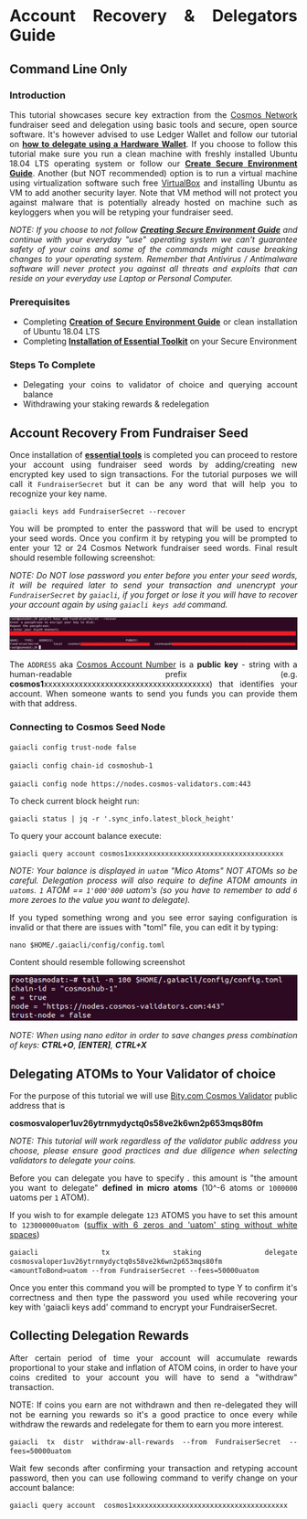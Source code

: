 <div style="text-align: justify">

# Account Recovery & Delegators Guide

## Command Line Only

### Introduction

This tutorial showcases secure key extraction from the [Cosmos Network](https://cosmos.network/) fundraiser seed and delegation using basic tools and secure, open source software. It's however advised to use Ledger Wallet and follow our tutorial on **[how to delegate using a Hardware Wallet](https://github.com/cosmos-validators/Tutorials/blob/master/Secure-Environment.md#creating-secure-environment)**. If you choose to follow this tutorial make sure you run a clean machine with freshly installed Ubuntu 18.04 LTS operating system or follow our **[Create Secure Environment Guide](https://github.com/cosmos-validators/Tutorials/blob/master/Secure-Environment.md#creating-secure-environment)**. Another (but NOT recommended) option is to run a virtual machine using virtualization software such free [VirtualBox](https://www.virtualbox.org/) and installing Ubuntu as VM to add another security layer. Note that VM method will not protect you against malware that is potentially already hosted on machine such as keyloggers when you will be retyping your fundraiser seed.

_NOTE: If you choose to not follow **[Creating Secure Environment Guide](https://github.com/cosmos-validators/Tutorials/blob/master/Secure-Environment.md#creating-secure-environment)** and continue with your everyday "use" operating system we can't guarantee safety of your coins and some of the commands might cause breaking changes to your operating system. Remember that Antivirus / Antimalware software will never protect you against all threats and exploits that can reside on your everyday use Laptop or Personal Computer._


### Prerequisites


*   Completing **[Creation of Secure Environment Guide](https://github.com/cosmos-validators/Tutorials/blob/master/Secure-Environment.md#creating-secure-environment)** or clean installation of Ubuntu 18.04 LTS
*   Completing **[Installation of Essential Toolkit](https://github.com/cosmos-validators/Tutorials/blob/master/Secure-Environment.md#creating-secure-environment)** on your Secure Environment 


### Steps To Complete


*   Delegating your coins to validator of choice and querying account balance
*   Withdrawing your staking rewards & redelegation

## Account Recovery From Fundraiser Seed

Once installation of **[essential tools](https://github.com/cosmos-validators/Tutorials/blob/master/Secure-Environment.md#creating-secure-environment)** is completed you can proceed to restore your account using fundraiser seed words by adding/creating new encrypted key used to sign transactions. For the tutorial purposes we will call it `FundraiserSecret` but it can be any word that will help you to recognize your key name.


```
gaiacli keys add FundraiserSecret --recover
```


You will be prompted to enter the password that will be used to encrypt your seed words. Once you confirm it by retyping you will be prompted to enter your 12 or 24 Cosmos Network fundraiser seed words. Final result should resemble following screenshot:

_NOTE: Do NOT lose password you enter before you enter your seed words, it will be required later to send your transaction and unencrypt your `FundraiserSecret` by `gaiacli`, if you forget or lose it you will have to recover your account again by using `gaiacli keys add` command._


![alt_text](images/cli-1.png "image_tooltip")

The `ADDRESS` aka [Cosmos Account Number](https://github.com/cosmos/cosmos-sdk/blob/7f789d2ed342de18f4443ae434f3e43f790f1854/docs/spec/addresses/bech32.md) is a **public key** - string with a human-readable prefix (e.g. **cosmos1**xxxxxxxxxxxxxxxxxxxxxxxxxxxxxxxxxxxxxx) that identifies your account. When someone wants to send you funds you can provide them with that address. 


### Connecting to Cosmos Seed Node


```
gaiacli config trust-node false

gaiacli config chain-id cosmoshub-1

gaiacli config node https://nodes.cosmos-validators.com:443
```


To check current block height run:


```
gaiacli status | jq -r '.sync_info.latest_block_height'
```


To query your account balance execute:


```
gaiacli query account cosmos1xxxxxxxxxxxxxxxxxxxxxxxxxxxxxxxxxxxxxx
```


_NOTE: Your balance is displayed in `uatom` "Mico Atoms" NOT ATOMs so be careful. Delegation process will also require to define ATOM amounts in `uatoms`. `1` ATOM == `1'000'000` uatom's (so you have to remember to add `6` more zeroes to the value you want to delegate)._

If you typed something wrong and you see error saying configuration is invalid or that there are issues with "toml" file, you can edit it by typing:


```
nano $HOME/.gaiacli/config/config.toml
```


Content should resemble following screenshot 


![alt_text](images/cli-2.png "image_tooltip")


_NOTE: When using nano editor in order to save changes press combination of keys: **CTRL+O**, **[ENTER]**, **CTRL+X**_


## Delegating ATOMs to Your Validator of choice

For the purpose of this tutorial we will use [Bity.com Cosmos Validator](https://bity.com/products/crypto-staking-services/) public address that is

**cosmosvaloper1uv26ytrnmydyctq0s58ve2k6wn2p653mqs80fm**

_NOTE: This tutorial will work regardless of the validator public address you choose, please ensure good practices and due diligence when selecting validators to delegate your coins._

Before you can delegate you have to specify **<amountToBond>**. this amount is "the amount you want to delegate" **defined in micro atoms** (10^-6 atoms or `1000000` uatoms per `1` ATOM). 

If you wish to for example delegate `123` ATOMS you have to set this amount to `123000000uatom` (<span style="text-decoration:underline;">suffix with 6 zeros and 'uatom' sting without white spaces</span>)


```
gaiacli tx staking delegate cosmosvaloper1uv26ytrnmydyctq0s58ve2k6wn2p653mqs80fm <amountToBond>uatom --from FundraiserSecret --fees=50000uatom
```


Once you enter this command you will be prompted to type Y to confirm it's correctness and then type the password you used while recovering your key with 'gaiacli keys add' command to encrypt your FundraiserSecret.

## Collecting Delegation Rewards

After certain period of time your account will accumulate rewards proportional to your stake and inflation of ATOM coins, in order to have your coins credited to your account you will have to send a "withdraw" transaction.

NOTE: If coins you earn are not withdrawn and then re-delegated they will not be earning you rewards so it's a good practice to once every while withdraw the rewards and redelegate for them to earn you more interest.


```
gaiacli tx distr withdraw-all-rewards --from FundraiserSecret --fees=50000uatom
```


Wait few seconds after confirming your transaction and retyping account password, then you can use following command to verify change on your account balance:


```
gaiacli query account  cosmos1xxxxxxxxxxxxxxxxxxxxxxxxxxxxxxxxxxxxxx
```
</div>

